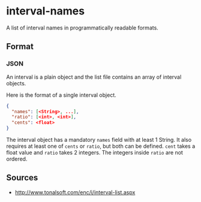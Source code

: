 # interval-names

A list of interval names in programmatically readable formats.

## Format

### JSON

An interval is a plain object and the list file contains an array of interval objects.

Here is the format of a single interval object.

```json
{
  "names": [<String>, ...],
  "ratio": [<int>, <int>],
  "cents": <float>
}
```

The interval object has a mandatory `names` field with at least 1 String. It also requires at least one of `cents`
or `ratio`, but both can be defined. `cent` takes a float value and `ratio` takes 2 integers. The integers inside
`ratio` are not ordered.

## Sources

* http://www.tonalsoft.com/enc/i/interval-list.aspx
